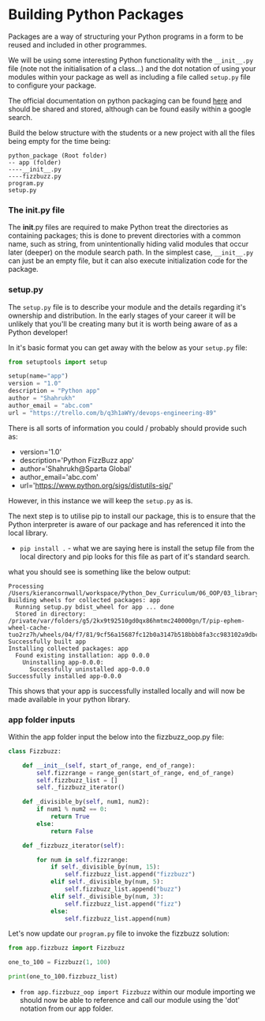 # Building Python Packages

Packages are a way of structuring your Python programs in a form to be reused and included in other programmes.

We will be using some interesting Python functionality with the `__init__.py` file (note not the initialisation of a class...) and the dot notation of using your modules within your package as well as including a file called `setup.py` file to configure your package.

The official documentation on python packaging can be found [here](https://python-packaging.readthedocs.io/en/latest/minimal.html) and should be shared and stored, although can be found easily within a google search.

Build the below structure with the students or a new project with all the files being empty for the time being:

```text
python_package (Root folder)
-- app (folder)
----__init__.py
----fizzbuzz.py
program.py
setup.py
``` 

### The __init__.py file

The __init__.py files are required to make Python treat the directories as containing packages; this is done to prevent directories with a common name, such as string, from unintentionally hiding valid modules that occur later (deeper) on the module search path. In the simplest case, `__init__.py` can just be an empty file, but it can also execute initialization code for the package.

### setup.py

The `setup.py` file is to describe your module and the details regarding it's ownership and distribution. In the early stages of your career it will be unlikely that you'll be creating many but it is worth being aware of as a Python developer!

In it's basic format you can get away with the below as your `setup.py` file:

```python
from setuptools import setup

setup(name="app")
version = "1.0"
description = "Python app"
author = "Shahrukh"
author_email = "abc.com"
url = "https://trello.com/b/q3h1aWYy/devops-engineering-89"

```

There is all sorts of information you could / probably should provide such as:

* version='1.0'
* description='Python FizzBuzz app'
* author='Shahrukh@Sparta Global'
* author_email='abc.com'
* url='https://www.python.org/sigs/distutils-sig/'

However, in this instance we will keep the `setup.py` as is.

The next step is to utilise pip to install our package, this is to ensure that the Python interpreter is aware of our package and has referenced it into the local library.

* `pip install .` - what we are saying here is install the setup file from the local directory and pip looks for this file as part of it's standard search.

what you should see is something like the below output:

```text
Processing /Users/kierancornwall/workspace/Python_Dev_Curriculum/06_OOP/03_library_modules_&_packages/python_package
Building wheels for collected packages: app
  Running setup.py bdist_wheel for app ... done
  Stored in directory: /private/var/folders/g5/2kx9t92510gd0qx86hmtmc240000gn/T/pip-ephem-wheel-cache-tuo2rz7h/wheels/04/f7/81/9cf56a15687fc12b0a3147b518bbb8fa3cc983102a9dbcfa3d
Successfully built app
Installing collected packages: app
  Found existing installation: app 0.0.0
    Uninstalling app-0.0.0:
      Successfully uninstalled app-0.0.0
Successfully installed app-0.0.0
```

This shows that your app is successfully installed locally and will now be made available in your python library.


### app folder inputs


Within the app folder input the below into the fizzbuzz_oop.py file:

```python
class Fizzbuzz:

    def __init__(self, start_of_range, end_of_range):
        self.fizzrange = range_gen(start_of_range, end_of_range)
        self.fizzbuzz_list = []
        self._fizzbuzz_iterator()

    def _divisible_by(self, num1, num2):
        if num1 % num2 == 0:
            return True
        else:
            return False

    def _fizzbuzz_iterator(self):

        for num in self.fizzrange:
            if self._divisible_by(num, 15):
                self.fizzbuzz_list.append("fizzbuzz")
            elif self._divisible_by(num, 5):
                self.fizzbuzz_list.append("buzz")
            elif self._divisible_by(num, 3):
                self.fizzbuzz_list.append("fizz")
            else:
                self.fizzbuzz_list.append(num)
```


Let's now update our `program.py` file to invoke the fizzbuzz solution:

```python
from app.fizzbuzz import Fizzbuzz

one_to_100 = Fizzbuzz(1, 100)

print(one_to_100.fizzbuzz_list)
```

* `from app.fizzbuzz_oop import Fizzbuzz` within our module importing we should now be able to reference and call our module using the 'dot' notation from our app folder.
```